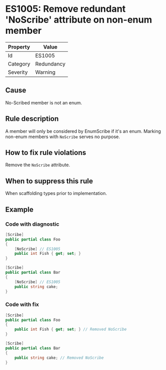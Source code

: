 # ES1005: Remove redundant 'NoScribe' attribute on non-enum member

| Property | Value |
| --- | --- |
| Id | ES1005 |
| Category | Redundancy |
| Severity | Warning |

## Cause

No-Scribed member is not an enum.

## Rule description

A member will only be considered by EnumScribe if it's an enum. Marking non-enum members with `NoScribe` serves no purpose.

## How to fix rule violations

Remove the `NoScribe` attribute.

## When to suppress this rule

When scaffolding types prior to implementation.

## Example

### Code with diagnostic

```csharp
[Scribe]
public partial class Foo
{
    [NoScribe] // ES1005
    public int Fish { get; set; }
}

[Scribe]
public partial class Bar
{
    [NoScribe] // ES1005
    public string cake;
}
```

### Code with fix

```csharp
[Scribe]
public partial class Foo
{
    public int Fish { get; set; } // Removed NoScribe
}

[Scribe]
public partial class Bar
{
    public string cake; // Removed NoScribe
}
```
